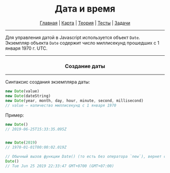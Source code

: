 <div align="center">

# Дата и время

[Главная](https://github.com/dollaween/junior-roadmap/)
|
[Карта](/roadmap/README.md)
|
[Теория](/theory/README.md)
|
[Тесты](/tests/README.md)
|
[Задачи](/tasks/README.md)

</div>

---

Для управления датой в Javascript используется объект `Date`. Экземпляр объекта `Date` содержит число миллисекунд прошедших с 1 января 1970 г. UTC.

---

<div align="center">

### Создание даты

</div>

---

Синтаксис создания экземпляра даты:

```js
new Date(value)
new Date(dateString)
new Date(year, month, day, hour, minute, second, millisecond)
// value — количество миллисекунд с 1 января 1970
```

Пример:

```js
new Date()
// 2019-06-25T15:33:35.095Z


new Date(2019)
// 1970-01-01T00:00:02.019Z

// Обычный вызов функции Date() (то есть без оператора `new`), вернет строку, вместо объекта
Date()
// Tue Jun 25 2019 22:33:47 GMT+0700 (GMT+07:00)
```

